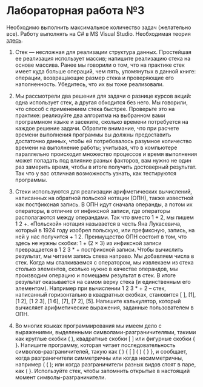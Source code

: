 ﻿# Лабораторная работа №3

Необходимо выполнить максимальное количество задач (желательно все). Работу выполнять на C# в MS Visual Studio. Необходимая теория <a href="../../task/task_03"> здесь</a>.

1. Стек — несложная для реализации структура данных. Простейшая ее реализация использует массив; напишите реализацию стека на основе массива. Ранее мы говорили о том, что на практике стек имеет куда больше операций, чем пять, упомянутых в данной книге: операции, возвращающие размер стека и проверяющие его наполненность. Убедитесь, что их вы тоже реализовали.

2. Мы рассмотрели два решения для задачи о разнице курсов акций: одна использует стек, а другая обходится без него. Мы говорили, что способ с применением стека быстрее. Проверьте это на практике: реализуйте два алгоритма на выбранном вами программном языке и засеките, сколько времени потребуется на каждое решение задачи. Обратите внимание, что при расчете времени выполнения программы вы должны предоставить достаточно данных, чтобы ей потребовалось разумное количество времени на выполнение работы; учитывая, что в компьютере параллельно происходит множество процессов и время выполнения может попадать под влияние разных факторов, вам нужно не один раз замерить время, чтобы в итоге получить достоверный результат. Так что у вас отличная возможность узнать, как тестируются программы. 

3. Стеки используются для реализации арифметических вычислений, написанных на обратной польской нотации (ОПН), также известной как постфиксная запись. В ОПН идут сначала операнды, а потом их операторы, в отличие от инфиксной записи, где операторы располагаются между операндами. Так что вместо 1 + 2, мы пишем 1 2 +. «Польской» нотация называется в честь Яна Лукасевича, который в 1924 году изобрел польскую, или префиксную, запись, на ней у нас получится + 1 2. Преимущество ОПН состоит в том, что здесь не нужны скобки: 1 + (2 × 3) из инфиксной записи превращается в 1 2 3 * + постфиксной записи. Чтобы вычислить результат, мы читаем запись слева направо. Мы добавляем числа в стек. Когда мы сталкиваемся с оператором, мы извлекаем из стека столько элементов, сколько нужно в качестве операндов, мы производим операцию и помещаем результат в стек. В итоге результат оказывается на самом верху стека (и единственным его элементом). Например при вычислении 1 2 3 * + 2 – стек, написанный горизонтально в квадратных скобках, становится [ ], [1], [1 2], [1 2 3], [1 6], [7], [7 2], [5]. Напишите калькулятор, который вычисляет арифметические выражения, заданные пользователем в ОПН.

4. Во многих языках программирования мы имеем дело с выражениями, выделенными символами-разграничителями, такими как круглые скобки ( ), квадратные скобки [ ] или фигурные скобки { }. Напишите программу, которая читает последовательность символов-разграничителей, такую как ( ) { [ ] ( ) { } }, и сообщает, когда разграничители симметричны или когда несимметричны, например ( ( ); или когда разграничители разных видов стоят в паре, как ( }. Используйте стек, чтобы запомнить открытые в настоящий момент символы-разграничители.
